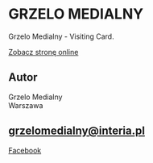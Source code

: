 # GRZELO MEDIALNY

Grzelo Medialny - Visiting Card.

[Zobacz stronę online](https://grzelomedialny.github.io/GRZELO-MEDIALNY/)

## Autor
Grzelo Medialny  
Warszawa

## grzelomedialny@interia.pl

[Facebook](https://facebook.com/profile.php?id=100074955791580)







